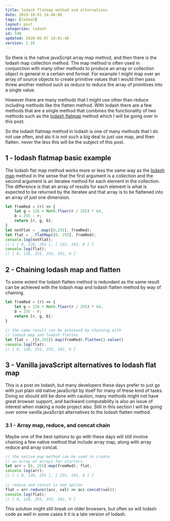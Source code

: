 ```yaml
---
title: lodash flatmap method and alternatives
date: 2019-10-01 14:40:00
tags: [lodash]
layout: post
categories: lodash
id: 540
updated: 2020-06-07 19:01:40
version: 1.10
---
```


So there is the native javaScript array map method, and then there is the lodash map collection method. The map method is often used in conjunction with many other methods to produce an array or collection object in general in a certain end format. For example I might map over an array of source objects to create primitive values that I would then pass threw another method such as reduce to reduce the array of primitives into a single value. 

However there are many methods that I might use other than reduce including methods like the flatten method. With lodash there are a few methods that are a single method that combines the functionality of two methods such as the [lodash flatmap](https://lodash.com/docs/4.17.15#flatMap) method which I will be going over in this post.

So the lodash flatmap method in lodash is one of many methods that I do not use often, and alo it is not such a big deal to just use map, and then flatten. never the less this will be the subject of this post.

<!-- more -->

## 1 - lodash flatmap basic example

The lodash flat map method works more or less the same way as the [lodash map](/2018/02/02/lodash_map/) method in the sense that the first argument is a collection and the second argument is an iteratee method for each element in the collection. The difference is that an array of results for each element is what is expected to be returned by the iteratee and that array is to be flattened into an array of just one dimension.

```js
let fromRed = (r) => {
    let g = 128 + Math.floor(r / 255) * 64,
    b = 255 - r;
    return [r, g, b];
}
let notFlat = _.map([0,255], fromRed);
let flat = _.flatMap([0, 255], fromRed);
console.log(notFlat);
// [ [ 0, 128, 255 ], [ 255, 192, 0 ] ]
console.log(flat);
// [ 0, 128, 255, 255, 192, 0 ]
```

## 2 - Chaining lodash map and flatten

To some extent the lodash flatten method is redundant as the same result can be achieved with the lodash map and lodash flatten method by way of chaining.

```js
let fromRed = (r) => {
    let g = 128 + Math.floor(r / 255) * 64,
    b = 255 - r;
    return [r, g, b];
}
 
// the same result can be achieved by chaining with
// lodash map and lodash flatten
let flat = _([0,255]).map(fromRed).flatten().value()
console.log(flat);
// [ 0, 128, 255, 255, 192, 0 ]
```

## 3 - Vanilla javaScript alternatives to lodash flat map

This is a post on lodash, but many developers these days prefer to just go with just plain old native javaScript by itself for many of these kind of tasks. Doing so should still be done with caution, many methods might not have great browser support, and backward computability is also an issue of interest when making a node project also. Still in this section I will be going over some vanilla javaScript alternatives to the lodash flatten method.

### 3.1 - Array map, reduce, and concat chain

Maybe one of the best options to go with these days will still involve chaining a few native method that include array map, along with array reduce and array concat.

```js
// the native map method can be used to create
// an array of arrays for starters
let arr = [0, 255].map(fromRed), flat;
console.log(arr);
// [ [ 0, 128, 255 ], [ 255, 192, 0 ] ]
 
// reduce and concat is one option
flat = arr.reduce((acc, val) => acc.concat(val));
console.log(flat);
// [ 0, 128, 255, 255, 192, 0 ]
```

This solution might still break on older browsers, but often so will lodash code as well in some cases it it is a late version of lodash.